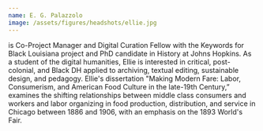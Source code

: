 ```yaml
---
name: E. G. Palazzolo
image: /assets/figures/headshots/ellie.jpg
---
```


is Co-Project Manager and Digital Curation Fellow with the Keywords for Black Louisiana project and PhD candidate in History at Johns Hopkins. As a student of the digital humanities, Ellie is interested in critical, post-colonial, and Black DH applied to archiving, textual editing, sustainable design, and pedagogy. Ellie's dissertation "Making Modern Fare: Labor, Consumerism, and American Food Culture in the late-19th Century,” examines the shifting relationships between middle class consumers and workers and labor organizing in food production, distribution, and service in Chicago between 1886 and 1906, with an emphasis on the 1893 World's Fair.